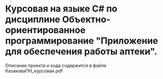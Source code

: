 # Курсовая на языке С# по дисциплине Объектно-ориентированное программирование "Приложение для обеспечения работы аптеки".
Описание проекта и кода содержится в файле КазаковаПН_курсовая.pdf
